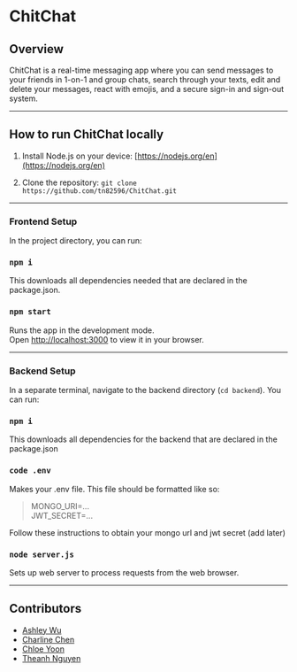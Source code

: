 # ChitChat

## Overview

ChitChat is a real-time messaging app where you can send messages to your friends in 1-on-1 and group chats, search through your texts, edit and delete your messages, react with emojis, and a secure sign-in and sign-out system.

---

## How to run ChitChat locally

1. Install Node.js on your device: [https://nodejs.org/en](https://nodejs.org/en) 

2. Clone the repository: `git clone https://github.com/tn82596/ChitChat.git`
---
### Frontend Setup

In the project directory, you can run:

### `npm i`

This downloads all dependencies needed that are declared in the package.json.

### `npm start`

Runs the app in the development mode.\
Open [http://localhost:3000](http://localhost:3000) to view it in your browser.

---

### Backend Setup

In a separate terminal, navigate to the backend directory (`cd backend`). You can run:

### `npm i`

This downloads all dependencies for the backend that are declared in the package.json

### `code .env`

Makes your .env file. This file should be formatted like so: 
> MONGO_URI=... \
> JWT_SECRET=...

Follow these instructions to obtain your mongo url and jwt secret (add later)

### `node server.js`

Sets up web server to process requests from the web browser.

---

## Contributors

* [Ashley Wu](https://github.com/ashleyjwu)
* [Charline Chen](https://github.com/charxmandr)
* [Chloe Yoon](https://github.com/cloyooni)
* [Theanh Nguyen](https://github.com/tn82596)
